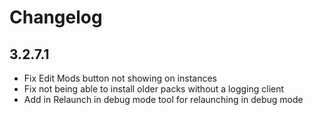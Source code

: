 # Changelog

## 3.2.7.1

-   Fix Edit Mods button not showing on instances
-   Fix not being able to install older packs without a logging client
-   Add in Relaunch in debug mode tool for relaunching in debug mode
